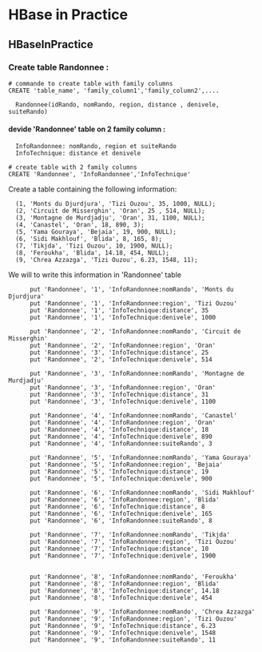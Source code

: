 # HBase in Practice

## HBaseInPractice

### Create table Randonnee :  

```shell
# commande to create table with family columns  
CREATE 'table_name', 'family_column1','family_column2',....
```

      Randonnee(idRando, nomRando, region, distance , denivele, suiteRando)

#### devide 'Randonnee' table on 2 family column :

      InfoRandonnee: nomRando, region et suiteRando
      InfoTechnique: distance et denivele

```shell
# create table with 2 family columns
CREATE 'Randonnee', 'InfoRandonnee','InfoTechnique'
```
      
  Create a table containing the following information:
      
      (1, 'Monts du Djurdjura', 'Tizi Ouzou', 35, 1000, NULL);
      (2, 'Circuit de Misserghin', 'Oran', 25 , 514, NULL);
      (3, 'Montagne de Murdjadju', 'Oran', 31, 1100, NULL);
      (4, 'Canastel', 'Oran', 18, 890, 3);
      (5, 'Yama Gouraya', 'Bejaia', 19, 900, NULL);
      (6, 'Sidi Makhlouf', 'Blida', 8, 165, 8);
      (7, 'Tikjda', 'Tizi Ouzou', 10, 1900, NULL);
      (8, 'Feroukha', 'Blida', 14.18, 454, NULL);
      (9, 'Chrea Azzazga', 'Tizi Ouzou', 6.23, 1548, 11);

  We will to write this information in 'Randonnee' table
```shell
      put 'Randonnee', '1', 'InfoRandonnee:nomRando', 'Monts du Djurdjura'
      put 'Randonnee', '1', 'InfoRandonnee:region', 'Tizi Ouzou'
      put 'Randonnee', '1', 'InfoTechnique:distance', 35
      put 'Randonnee', '1', 'InfoTechnique:denivele', 1000

      put 'Randonnee', '2', 'InfoRandonnee:nomRando', 'Circuit de Misserghin'
      put 'Randonnee', '2', 'InfoRandonnee:region', 'Oran'
      put 'Randonnee', '3', 'InfoTechnique:distance', 25
      put 'Randonnee', '2', 'InfoTechnique:denivele', 514

      put 'Randonnee', '3', 'InfoRandonnee:nomRando', 'Montagne de Murdjadju'
      put 'Randonnee', '3', 'InfoRandonnee:region', 'Oran'
      put 'Randonnee', '3', 'InfoTechnique:distance', 31
      put 'Randonnee', '3', 'InfoTechnique:denivele', 1100

      put 'Randonnee', '4', 'InfoRandonnee:nomRando', 'Canastel'
      put 'Randonnee', '4', 'InfoRandonnee:region', 'Oran'
      put 'Randonnee', '4', 'InfoTechnique:distance', 18
      put 'Randonnee', '4', 'InfoTechnique:denivele', 890
      put 'Randonnee', '4', 'InfoRandonnee:suiteRando', 3

      put 'Randonnee', '5', 'InfoRandonnee:nomRando', 'Yama Gouraya'
      put 'Randonnee', '5', 'InfoRandonnee:region', 'Bejaia'
      put 'Randonnee', '5', 'InfoTechnique:distance', 19
      put 'Randonnee', '5', 'InfoTechnique:denivele', 900

      put 'Randonnee', '6', 'InfoRandonnee:nomRando', 'Sidi Makhlouf'
      put 'Randonnee', '6', 'InfoRandonnee:region', 'Blida'
      put 'Randonnee', '6', 'InfoTechnique:distance', 8
      put 'Randonnee', '6', 'InfoTechnique:denivele', 165
      put 'Randonnee', '6', 'InfoRandonnee:suiteRando', 8

      put 'Randonnee', '7', 'InfoRandonnee:nomRando', 'Tikjda'
      put 'Randonnee', '7', 'InfoRandonnee:region', 'Tizi Ouzou'
      put 'Randonnee', '7', 'InfoTechnique:distance', 10
      put 'Randonnee', '7', 'InfoTechnique:denivele', 1900


      put 'Randonnee', '8', 'InfoRandonnee:nomRando', 'Feroukha'
      put 'Randonnee', '8', 'InfoRandonnee:region', 'Blida'
      put 'Randonnee', '8', 'InfoTechnique:distance', 14.18
      put 'Randonnee', '8', 'InfoTechnique:denivele', 454

      put 'Randonnee', '9', 'InfoRandonnee:nomRando', 'Chrea Azzazga'
      put 'Randonnee', '9', 'InfoRandonnee:region', 'Tizi Ouzou'
      put 'Randonnee', '9', 'InfoTechnique:distance', 6.23
      put 'Randonnee', '9', 'InfoTechnique:denivele', 1548
      put 'Randonnee', '9', 'InfoRandonnee:suiteRando', 11
 ```
